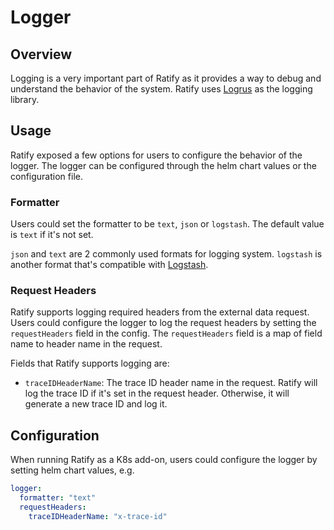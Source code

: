 # Logger

## Overview
Logging is a very important part of Ratify as it provides a way to debug and understand the behavior of the system. Ratify uses [Logrus](https://github.com/sirupsen/logrus) as the logging library.

## Usage
Ratify exposed a few options for users to configure the behavior of the logger. The logger can be configured through the helm chart values or the configuration file.

### Formatter
Users could set the formatter to be `text`, `json` or `logstash`. The default value is `text` if it's not set.

`json` and `text` are 2 commonly used formats for logging system. `logstash` is another format that's compatible with [Logstash](https://www.elastic.co/logstash).

### Request Headers
Ratify supports logging required headers from the external data request. Users could configure the logger to log the request headers by setting the `requestHeaders` field in the config. The `requestHeaders` field is a map of field name to header name in the request.

Fields that Ratify supports logging are:
- `traceIDHeaderName`: The trace ID header name in the request. Ratify will log the trace ID if it's set in the request header. Otherwise, it will generate a new trace ID and log it.

## Configuration
When running Ratify as a K8s add-on, users could configure the logger by setting helm chart values, e.g.
```yaml
logger:
  formatter: "text"
  requestHeaders:
    traceIDHeaderName: "x-trace-id"
```



